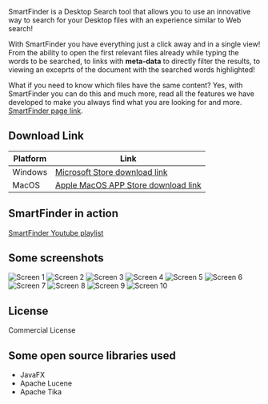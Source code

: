 SmartFinder is a Desktop Search tool that allows you to use an innovative way to search for your Desktop files with an experience similar to Web search!

With SmartFinder you have everything just a click away and in a single view!
From the ability to open the first relevant files already while typing the words to be searched, to links with **meta-data** to directly filter the results, to viewing an exceprts of the document with the searched words highlighted!

What if you need to know which files have the same content? Yes, with SmartFinder you can do this and much more, read all the features we have developed to make you always find what you are looking for and more.[ SmartFinder page link](https://serendigity.it/products/smartfinder/).

## Download Link

| Platform | Link|
|----------| ---------------------|
| Windows  | [Microsoft Store download link](https://www.microsoft.com/store/apps/9PD0BCV3WKD1) |
| MacOS    | [Apple MacOS APP Store download link](https://apple.co/3aIWAj6) |

## SmartFinder in action
[SmartFinder Youtube playlist](https://www.youtube.com/playlist?list=PLG6jFnBRDFm8aOs9EZrsJ_490X1nWvsH2)

## Some screenshots

![Screen 1](screen-shot-1.png)
![Screen 2](screen-shot-2.png)
![Screen 3](screen-shot-3.png)
![Screen 4](screen-shot-4.png)
![Screen 5](screen-shot-5.png)
![Screen 6](screen-shot-6.png)
![Screen 7](screen-shot-7.png)
![Screen 8](screen-shot-8.png)
![Screen 9](screen-shot-9.png)
![Screen 10](screen-shot-10.png)


## License

Commercial License

## Some open source libraries used
* JavaFX
* Apache Lucene
* Apache Tika
